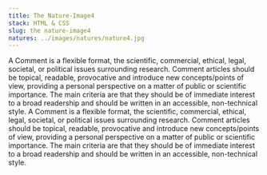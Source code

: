 ```yaml
---
title: The Nature-Image4
stack: HTML & CSS
slug: the nature-image4
natures: ../images/natures/nature4.jpg
---
```


A Comment is a flexible format, the scientific, commercial, ethical, legal, societal, or political issues surrounding research. Comment articles should be topical, readable, provocative and introduce new concepts/points of view, providing a personal perspective on a matter of public or scientific importance. The main criteria are that they should be of immediate interest to a broad readership and should be written in an accessible, non-technical style. A Comment is a flexible format, the scientific, commercial, ethical, legal, societal, or political issues surrounding research. Comment articles should be topical, readable, provocative and introduce new concepts/points of view, providing a personal perspective on a matter of public or scientific importance. The main criteria are that they should be of immediate interest to a broad readership and should be written in an accessible, non-technical style.
